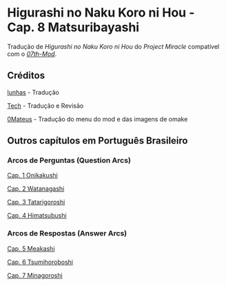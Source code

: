# Higurashi no Naku Koro ni Hou - Cap. 8 Matsuribayashi

Tradução de _Higurashi no Naku Koro ni Hou_ do _Project Miracle_ compatível com o [_07th-Mod_](https://07th-mod.com).

## Créditos

[lunhas](https://www.youtube.com/@lunhasz) - Tradução

[Tech](https://twitter.com/TechHero_) - Tradução e Revisão

[0Mateus](https://github.com/0Mateus) - Tradução do menu do mod e das imagens de omake

## Outros capítulos em Português Brasileiro

### Arcos de Perguntas (Question Arcs)

[Cap. 1 Onikakushi](https://github.com/0Mateus/onikakushi)

[Cap. 2 Watanagashi](https://github.com/0Mateus/watanagashi)

[Cap. 3 Tatarigoroshi](https://github.com/0Mateus/tatarigoroshi)

[Cap. 4 Himatsubushi](https://github.com/0Mateus/himatsubushi)

### Arcos de Respostas (Answer Arcs)

[Cap. 5 Meakashi](https://github.com/0Mateus/meakashi)

[Cap. 6 Tsumihoroboshi](https://github.com/0Mateus/tsumihoroboshi)

[Cap. 7 Minagoroshi](https://github.com/TechHero1/minagoroshi)
